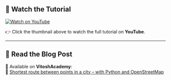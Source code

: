 ## 🎥 Watch the Tutorial

[![Watch on YouTube](https://img.youtube.com/vi/kQIK2P7erAA/0.jpg)](https://youtu.be/kQIK2P7erAA)

👉 Click the thumbnail above to watch the full tutorial on **YouTube**.

---

## 📝 Read the Blog Post

📖 Available on **VitoshAcademy**:  
🔗 [Shortest route between points in a city – with Python and OpenStreetMap](https://www.vitoshacademy.com/shortest-route-between-points-in-a-city-with-python-and-openstreetmap/)
